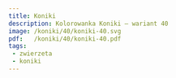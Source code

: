 ```yaml
---
title: Koniki
description: Kolorowanka Koniki – wariant 40
image: /koniki/40/koniki-40.svg
pdf:   /koniki/40/koniki-40.pdf
tags:
 - zwierzeta
 - koniki
---
```

